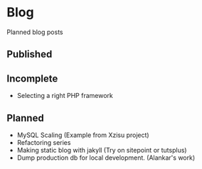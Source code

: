 # Blog

Planned blog posts

## Published

## Incomplete

- Selecting a right PHP framework

## Planned

- MySQL Scaling (Example from Xzisu project)
- Refactoring series
- Making static blog with jakyll (Try on sitepoint or tutsplus)
- Dump production db for local development. (Alankar's work)
